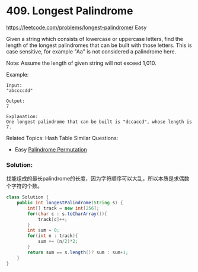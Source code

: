 # 409. Longest Palindrome
<https://leetcode.com/problems/longest-palindrome/>
Easy

Given a string which consists of lowercase or uppercase letters, find the length of the longest palindromes that can be built with those letters.
This is case sensitive, for example "Aa" is not considered a palindrome here.

Note:
Assume the length of given string will not exceed 1,010.

Example:

    Input:
    "abccccdd"

    Output:
    7

    Explanation:
    One longest palindrome that can be built is "dccaccd", whose length is 7.

Related Topics: Hash Table
Similar Questions: 
* Easy [Palindrome Permutation](https://leetcode.com/problems/longest-palindrome/)


### Solution:
找能组成的最长palindrome的长度，因为字符顺序可以大乱，所以本质是求偶数个字符的个数。
```java
class Solution {
    public int longestPalindrome(String s) {
        int[] track = new int[256];
        for(char c : s.toCharArray()){
            track[c]++;
        }
        int sum = 0;
        for(int n : track){
            sum += (n/2)*2;
        }
        return sum == s.length()? sum : sum+1;
    }
}
```